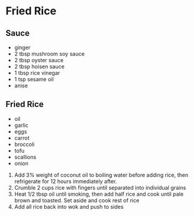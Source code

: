 # Fried Rice

## Sauce

* ginger
* 2 tbsp mushroom soy sauce
* 2 tbsp oyster sauce
* 2 tbsp hoisen sauce
* 1 tbsp rice vinegar
* 1 tsp sesame oil
* anise

## Fried Rice

* oil
* garlic
* eggs
* carrot
* broccoli
* tofu
* scallions
* onion

1. Add 3% weight of coconut oil to boiling water before adding rice, then refrigerate for 12 hours immediately after.
1. Crumble 2 cups rice with fingers until separated into individual grains
1. Heat 1/2 tbsp oil until smoking, then add half rice and cook until pale brown and toasted. Set aside and cook rest of rice
1. Add all rice back into wok and push to sides
